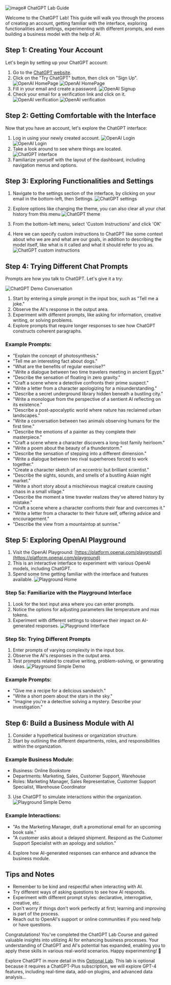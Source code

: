 ![image](https://github.com/Inatco/Trainable-HSOAICGPT/assets/101722219/d7055c4f-4515-4dea-b45d-819bdff748d5)# ChatGPT Lab Guide

Welcome to the ChatGPT Lab! This guide will walk you through the process of creating an account, getting familiar with the interface, exploring functionalities and settings, experimenting with different prompts, and even building a business model with the help of AI.

## Step 1: Creating Your Account

Let's begin by setting up your ChatGPT account:

1. Go to the [ChatGPT website](https://www.openai.com/chatgpt/).
2. Click on the "Try ChatGPT" button, then click on "Sign Up".
   ![OpenAI HomePage](media/OpenAI-homepage.png)
   ![OpenAI HomePage](media/OpenAI-homepage2.png)
4. Fill in your email and create a password.
   ![OpenAI Signup](media/OpenAI-signup.png)
5. Check your email for a verification link and click on it.
   ![OpenAI verification](media/OpenAI-Verification.png)
   ![OpenAI verification](media/Email-Verification.png)

## Step 2: Getting Comfortable with the Interface

Now that you have an account, let's explore the ChatGPT interface:

1. Log in using your newly created account.
   ![OpenAI Login](media/OpenAI-homepage-login.png)
   ![OpenAI Login](media/OpenAI-Login-ChatGPT.png)
2. Take a look around to see where things are located.
   ![ChatGPT interface](media/ChatGPT-home-interface.png)
3. Familiarize yourself with the layout of the dashboard, including navigation menus and options.

## Step 3: Exploring Functionalities and Settings

1. Navigate to the settings section of the interface, by clicking on your email in the bottom-left, then Settings.
   ![ChatGPT settings](media/ChatGPT-settings.png)
2. Explore options like changing the theme, you can also clear all your chat history from this menu
   ![ChatGPT theme](media/ChatGPT-ChangeTheme.png)

3. From the bottom-left menu, select 'Custom Instructions' and click 'OK'
4. Here we can specify custom instructions to ChatGPT like some context about who we are and what are our goals, in addition to describing the model itself, like what is it called and what it should refer to you as.
   ![ChatGPT custom instructions](media/ChatGPT-CustomInstructions.png)

## Step 4: Trying Different Chat Prompts

Prompts are how you talk to ChatGPT. Let's give it a try:

![ChatGPT Demo Conversation](media/ChatGPT-DemoConversation.png)

1. Start by entering a simple prompt in the input box, such as "Tell me a joke."
2. Observe the AI's response in the output area.
3. Experiment with different prompts, like asking for information, creative writing, or solving problems.
4. Explore prompts that require longer responses to see how ChatGPT constructs coherent paragraphs.

### Example Prompts:

- "Explain the concept of photosynthesis."
- "Tell me an interesting fact about dogs."
- "What are the benefits of regular exercise?"
- "Write a dialogue between two time travelers meeting in ancient Egypt."
- "Describe the sensation of floating in zero gravity."
- "Craft a scene where a detective confronts their prime suspect."
- "Write a letter from a character apologizing for a misunderstanding."
- "Describe a secret underground library hidden beneath a bustling city."
- "Write a monologue from the perspective of a sentient AI reflecting on its existence."
- "Describe a post-apocalyptic world where nature has reclaimed urban landscapes."
- "Write a conversation between two animals observing humans for the first time."
- "Describe the emotions of a painter as they complete their masterpiece."
- "Craft a scene where a character discovers a long-lost family heirloom."
- "Write a poem about the beauty of a thunderstorm."
- "Describe the sensation of stepping into a different dimension."
- "Write a dialogue between two rival superheroes forced to work together."
- "Create a character sketch of an eccentric but brilliant scientist."
- "Describe the sights, sounds, and smells of a bustling Asian night market."
- "Write a short story about a mischievous magical creature causing chaos in a small village."
- "Describe the moment a time traveler realizes they've altered history by mistake."
- "Craft a scene where a character confronts their fear and overcomes it."
- "Write a letter from a character to their future self, offering advice and encouragement."
- "Describe the view from a mountaintop at sunrise."

## Step 5: Exploring OpenAI Playground

1. Visit the OpenAI Playground: [https://platform.openai.com/playground](https://platform.openai.com/playground)
2. This is an interactive interface to experiment with various OpenAI models, including ChatGPT.
3. Spend some time getting familiar with the interface and features available.
   ![Playground Home](media/OpenAI-Playground-home.png)

### Step 5a: Familiarize with the Playground Interface

1. Look for the text input area where you can enter prompts.
2. Notice the options for adjusting parameters like temperature and max tokens.
3. Experiment with different settings to observe their impact on AI-generated responses.
   ![Playground Interface](media/OpenAI-Playground-interface.png)

### Step 5b: Trying Different Prompts

1. Enter prompts of varying complexity in the input box.
2. Observe the AI's responses in the output area.
3. Test prompts related to creative writing, problem-solving, or generating ideas.
   ![Playground Simple Demo](media/OpenAI-Playground-SimpleDemo.png)

### Example Prompts:

- "Give me a recipe for a delicious sandwich."
- "Write a short poem about the stars in the sky."
- "Imagine you're a detective solving a mystery. Describe your investigation."

## Step 6: Build a Business Module with AI

1. Consider a hypothetical business or organization structure.
2. Start by outlining the different departments, roles, and responsibilities within the organization.

### Example Business Module:

- Business: Online Bookstore
- Departments: Marketing, Sales, Customer Support, Warehouse
- Roles: Marketing Manager, Sales Representative, Customer Support Specialist, Warehouse Coordinator

3. Use ChatGPT to simulate interactions within the organization.
   ![Playground Simple Demo](media/OpenAI-Playground-BusinessDemo.png)

### Example Interactions:

- "As the Marketing Manager, draft a promotional email for an upcoming book sale."
- "A customer asks about a delayed shipment. Respond as the Customer Support Specialist with an apology and solution."

4. Explore how AI-generated responses can enhance and advance the business module.

## Tips and Notes

- Remember to be kind and respectful when interacting with AI.
- Try different ways of asking questions to see how AI responds.
- Experiment with different prompt styles: declarative, interrogative, creative, etc.
- Don't worry if things don't work perfectly at first; learning and improving is part of the process.
- Reach out to OpenAI's support or online communities if you need help or have questions.

Congratulations! You've completed the ChatGPT Lab Course and gained valuable insights into utilizing AI for enhancing business processes. Your understanding of ChatGPT and AI's potential has expanded, enabling you to apply these skills in various real-world scenarios. Happy experimenting! 🚀

Explore ChatGPT in more detail in this [Optional Lab]([https://www.openai.com/chatgpt/](https://github.com/Inatco/Trainable-HSOAICGPT/blob/main/ChatGPT%20course%20Day1/Day1%20Lab%20Optional.md)).
This lab is optional because it requires a ChatGPT-Plus subscription, we will explore GPT-4 features, including real-time data, add-on plugins, and advanced data analysis...
